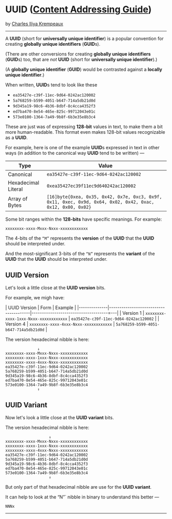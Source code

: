 # UUID ([Content Addressing Guide](../../README.md))

by [Charles Iliya Krempeaux](http://changelog.ca/)

---

A **UUID** (short for **universally unique identifier**) is a popular convention for creating **globally unique identifiers** (**GUID**s).

(There are other conversions for creating **globally unique identifiers** (**GUID**s) too, that are _not_ **UUID** (short for **universally unique identifier**).)

(A **globally unique identifier** (**GUID**) would be contrasted against a **locally unique identifier**.)

When written, **UUID**s tend to look like these

* `ea35427e-c39f-11ec-9d64-0242ac120002`
* `5a768259-b599-4051-b647-714a5db21d0d`
* `9d345a19-98c6-4b36-8dbf-8c4cca4352f3`
* `ed7ba470-8e54-465e-825c-99712043e01c`
* `573e0100-1364-7a49-9b8f-6b3e35e8b3c4`

These are just was of expressing **128-bit** values in text, to make them a bit more human-readable. This format even makes 128-bit values recognizable as a **UUID**.

For example, here is one of the example **UUID**s expressed in text in other ways (in addition to the canonical way **UUID** tend to be written) —

| Type                | Value                                                                                                      |
|---------------------|------------------------------------------------------------------------------------------------------------|
| Canonical           | `ea35427e-c39f-11ec-9d64-0242ac120002`                                                                     |
| Hexadecimal Literal | `0xea35427ec39f11ec9d640242ac120002`                                                                       |
| Array of Bytes      | `[16]byte{0xea, 0x35, 0x42, 0x7e, 0xc3, 0x9f, 0x11, 0xec, 0x9d, 0x64, 0x02, 0x42, 0xac, 0x12, 0x00, 0x02}` |

Some bit ranges within the **128-bits** have specific meanings. For example:

```
xxxxxxxx-xxxx-Mxxx-Nxxx-xxxxxxxxxxxx
```

The 4-bits of the `“M”` represents the **version** of the **UUID** that the **UUID** should be interpreted under.

And the most-significant 3-bits of the `“N”` represents the **variant** of the **UUID** that the **UUID** should be interpreted under.

## UUID Version

Let's look a little close at the **UUID version** bits.

For example, we migh have:

| UUID Version | Form                                  | Example                                 |
|--------------|---------------------------------------|-------------------------------------=---|
| Version 1    | `xxxxxxxx-xxxx-1xxx-Nxxx-xxxxxxxxxxxx` | `ea35427e-c39f-11ec-9d64-0242ac120002` |
| Version 4    | `xxxxxxxx-xxxx-4xxx-Nxxx-xxxxxxxxxxxx` | `5a768259-b599-4051-b647-714a5db21d0d` |

The version hexadecimal nibble is here:

```
              ↓
xxxxxxxx-xxxx-Mxxx-Nxxx-xxxxxxxxxxxx
xxxxxxxx-xxxx-1xxx-Nxxx-xxxxxxxxxxxx
xxxxxxxx-xxxx-4xxx-Nxxx-xxxxxxxxxxxx
ea35427e-c39f-11ec-9d64-0242ac120002
5a768259-b599-4051-b647-714a5db21d0d
9d345a19-98c6-4b36-8dbf-8c4cca4352f3
ed7ba470-8e54-465e-825c-99712043e01c
573e0100-1364-7a49-9b8f-6b3e35e8b3c4
              ↑
```

## UUID Variant

Now let's look a little close at the **UUID variant** bits.

The version hexadecimal nibble is here:

```
                   ↓
xxxxxxxx-xxxx-Mxxx-Nxxx-xxxxxxxxxxxx
xxxxxxxx-xxxx-1xxx-Nxxx-xxxxxxxxxxxx
xxxxxxxx-xxxx-4xxx-Nxxx-xxxxxxxxxxxx
ea35427e-c39f-11ec-9d64-0242ac120002
5a768259-b599-4051-b647-714a5db21d0d
9d345a19-98c6-4b36-8dbf-8c4cca4352f3
ed7ba470-8e54-465e-825c-99712043e01c
573e0100-1364-7a49-9b8f-6b3e35e8b3c4
                   ↑
```

But only part of that hexadecimal nibble are use for the **UUID variant**.

It can help to look at the “N”` nibble in binary to understand this better —
```
NNNx
```

---
